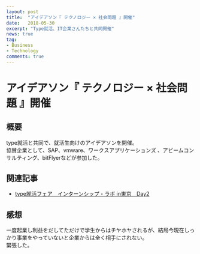```yaml
---
layout: post
title:  "アイデアソン『 テクノロジー × 社会問題 』開催"
date:   2018-05-30
excerpt: "Type就活、IT企業さんたちと共同開催"
news: true
tag:
- Business
- Technology
comments: true
---
```

# アイデアソン『 テクノロジー × 社会問題 』開催
## 概要
type就活と共同で、就活生向けのアイデアソンを開催。  
協賛企業として、SAP、vmware、ワークスアプリケーションズ 、アビームコンサルティング、bitFlyerなどが参加した。

## 関連記事
- [type就活フェア　インターンシップ・ラボ in東京　Day2](https://typeshukatsu.jp/event/1224/)

## 感想
一度起業し利益をだしてただけで学生からはチヤホヤされるが、結局今現在しっかり事業をやっていないと企業からは全く相手にされない。  
緊張した。
